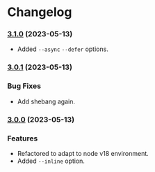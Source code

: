 # Changelog

### [3.1.0](https://github.com/madogai/postbuild/compare/v3.0.1...v3.1.0) (2023-05-13)

* Added `--async` `--defer` options.

### [3.0.1](https://github.com/madogai/postbuild/compare/v3.0.0...v3.0.1) (2023-05-13)

### Bug Fixes

* Add shebang again.

### [3.0.0](https://github.com/madogai/postbuild/compare/v2.1.0...v3.0.0) (2023-05-13)

### Features

* Refactored to adapt to node v18 environment.
* Added `--inline` option.
